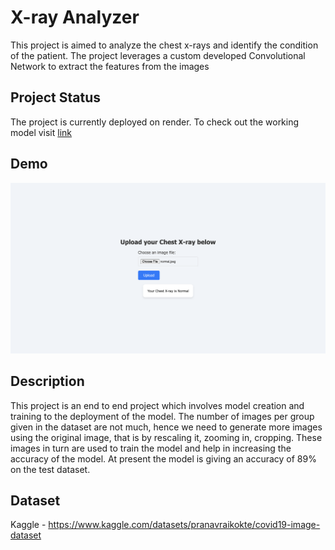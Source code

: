 
# X-ray Analyzer

This project is aimed to analyze the chest x-rays and identify the condition of the patient. The project leverages a custom developed Convolutional Network to extract the features from the images 

## Project Status

The project is currently deployed on render. To check out the working model visit [link](https://x-ray-check.onrender.com)

## Demo

![X-ray Analyzer](Image/image.png)

## Description

This project is an end to end project which involves model creation and training to the deployment of the model. The number of images per group given in the dataset are not much, hence we need to generate more images using the original image, that is by rescaling it, zooming in, cropping. These images in turn are used to train the model and help in increasing the accuracy of the model.
At present the model is giving an accuracy of 89% on the test dataset. 

## Dataset

Kaggle - https://www.kaggle.com/datasets/pranavraikokte/covid19-image-dataset



